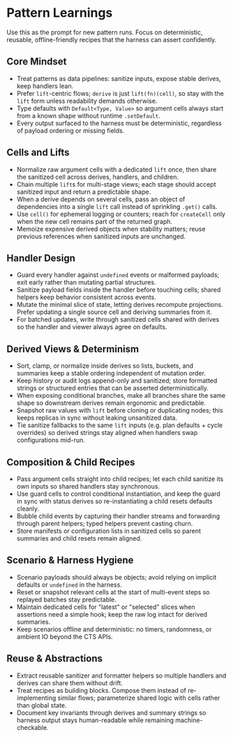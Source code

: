 # Pattern Learnings

Use this as the prompt for new pattern runs. Focus on deterministic, reusable,
offline-friendly recipes that the harness can assert confidently.

## Core Mindset

- Treat patterns as data pipelines: sanitize inputs, expose stable derives, keep
  handlers lean.
- Prefer `lift`-centric flows; `derive` is just `lift(fn)(cell)`, so stay with
  the `lift` form unless readability demands otherwise.
- Type defaults with `Default<Type, Value>` so argument cells always start from
  a known shape without runtime `.setDefault`.
- Every output surfaced to the harness must be deterministic, regardless of
  payload ordering or missing fields.

## Cells and Lifts

- Normalize raw argument cells with a dedicated `lift` once, then share the
  sanitized cell across derives, handlers, and children.
- Chain multiple `lift`s for multi-stage views; each stage should accept
  sanitized input and return a predictable shape.
- When a derive depends on several cells, pass an object of dependencies into a
  single `lift` call instead of sprinkling `.get()` calls.
- Use `cell()` for ephemeral logging or counters; reach for `createCell` only
  when the new cell remains part of the returned graph.
- Memoize expensive derived objects when stability matters; reuse previous
  references when sanitized inputs are unchanged.

## Handler Design

- Guard every handler against `undefined` events or malformed payloads; exit
  early rather than mutating partial structures.
- Sanitize payload fields inside the handler before touching cells; shared
  helpers keep behavior consistent across events.
- Mutate the minimal slice of state, letting derives recompute projections.
  Prefer updating a single source cell and deriving summaries from it.
- For batched updates, write through sanitized cells shared with derives so the
  handler and viewer always agree on defaults.

## Derived Views & Determinism

- Sort, clamp, or normalize inside derives so lists, buckets, and summaries keep
  a stable ordering independent of mutation order.
- Keep history or audit logs append-only and sanitized; store formatted strings
  or structured entries that can be asserted deterministically.
- When exposing conditional branches, make all branches share the same shape so
  downstream derives remain ergonomic and predictable.
- Snapshot raw values with `lift` before cloning or duplicating nodes; this
  keeps replicas in sync without leaking unsanitized data.
- Tie sanitize fallbacks to the same `lift` inputs (e.g. plan defaults + cycle
  overrides) so derived strings stay aligned when handlers swap configurations
  mid-run.

## Composition & Child Recipes

- Pass argument cells straight into child recipes; let each child sanitize its
  own inputs so shared handlers stay synchronous.
- Use guard cells to control conditional instantiation, and keep the guard in
  sync with status derives so re-instantiating a child resets defaults cleanly.
- Bubble child events by capturing their handler streams and forwarding through
  parent helpers; typed helpers prevent casting churn.
- Store manifests or configuration lists in sanitized cells so parent summaries
  and child resets remain aligned.

## Scenario & Harness Hygiene

- Scenario payloads should always be objects; avoid relying on implicit defaults
  or `undefined` in the harness.
- Reset or snapshot relevant cells at the start of multi-event steps so replayed
  batches stay predictable.
- Maintain dedicated cells for "latest" or "selected" slices when assertions
  need a simple hook; keep the raw log intact for derived summaries.
- Keep scenarios offline and deterministic: no timers, randomness, or ambient IO
  beyond the CTS APIs.

## Reuse & Abstractions

- Extract reusable sanitizer and formatter helpers so multiple handlers and
  derives can share them without drift.
- Treat recipes as building blocks. Compose them instead of re-implementing
  similar flows; parameterize shared logic with cells rather than global state.
- Document key invariants through derives and summary strings so harness output
  stays human-readable while remaining machine-checkable.
